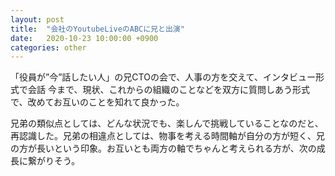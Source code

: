 ```yaml
---
layout: post
title:  "会社のYoutubeLiveのABCに兄と出演"
date:   2020-10-23 10:00:00 +0900
categories: other
---
```


「役員が”今”話したい人」の兄CTOの会で、人事の方を交えて、インタビュー形式で会話 今まで、現状、これからの組織のことなどを双方に質問しあう形式で、改めてお互いのことを知れて良かった。

兄弟の類似点としては、どんな状況でも、楽しんで挑戦していることなのだと、再認識した。兄弟の相違点としては、物事を考える時間軸が自分の方が短く、兄の方が長いという印象。お互いとも両方の軸でちゃんと考えられる方が、次の成長に繋がりそう。
